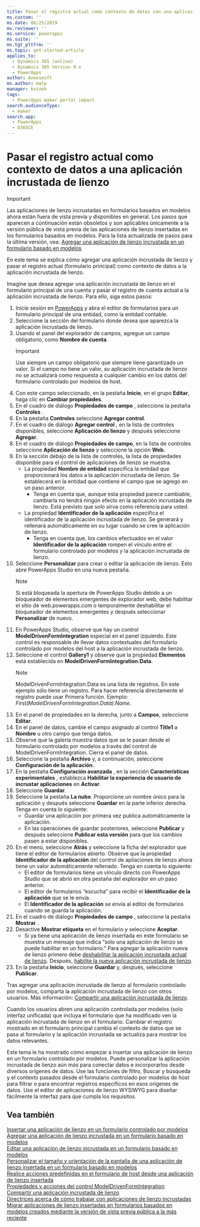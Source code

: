 ```yaml
---
title: Pasar el registro actual como contexto de datos con una aplicación incrustada de lienzo | MicrosoftDocs
ms.custom: ''
ms.date: 06/25/2019
ms.reviewer: ''
ms.service: powerapps
ms.suite: ''
ms.tgt_pltfrm: ''
ms.topic: get-started-article
applies_to:
  - Dynamics 365 (online)
  - Dynamics 365 Version 9.x
  - PowerApps
author: Aneesmsft
ms.author: matp
manager: kvivek
tags:
  - PowerApps maker portal impact
search.audienceType:
  - maker
search.app:
  - PowerApps
  - D365CE
---
```


# <a name="pass-the-current-record-as-data-context-to-an-embedded-canvas-app"></a>Pasar el registro actual como contexto de datos a una aplicación incrustada de lienzo
> [!IMPORTANT]
> Las aplicaciones de lienzo incrustadas en formularios basados en modelos ahora están fuera de vista previa y disponibles en general. Los pasos que aparecen a continuación están obsoletos y son aplicables únicamente a la versión pública de vista previa de las aplicaciones de lienzo insertadas en los formularios basados en modelos.
> Para la lista actualizada de pasos para la última versión, vea: [Agregar una aplicación de lienzo incrustada en un formulario basado en modelos](embedded-canvas-app-add-classic-designer.md)

En este tema se explica cómo agregar una aplicación incrustada de lienzo y pasar el registro actual (formulario principal) como contexto de datos a la aplicación incrustada de lienzo.

Imagine que desea agregar una aplicación incrustada de lienzo en el formulario principal de una cuenta y pasar el registro de cuenta actual a la aplicación incrustada de lienzo. Para ello, siga estos pasos: 

1.  Inicie sesión en [PowerApps](https://web.powerapps.com/?utm_source=padocs&utm_medium=linkinadoc&utm_campaign=referralsfromdoc) y abra el editor de formularios para un formulario principal de una entidad, como la entidad contable. 
2.  Seleccione la sección del formulario donde desea que aparezca la aplicación incrustada de lienzo.
3.  Usando el panel del explorador de campos, agregue un campo obligatorio, como **Nombre de cuenta**.
      > [!IMPORTANT]
      > Use siempre un campo obligatorio que siempre tiene garantizado un valor. Si el campo no tiene un valor, su aplicación incrustada de lienzo no se actualizará como respuesta a cualquier cambio en los datos del formulario controlado por modelos de host.
4.  Con este campo seleccionado, en la pestaña **Inicio**, en el grupo **Editar**, haga clic en **Cambiar propiedades**.
5.  En el cuadro de diálogo **Propiedades de campo** , seleccione la pestaña **Controles** .
6.  En la pestaña **Controles** seleccione **Agregar control**.
7.  En el cuadro de diálogo **Agregar control** , en la lista de controles disponibles, seleccione **Aplicación de lienzo** y después seleccione **Agregar**.
8.  En el cuadro de diálogo **Propiedades de campo**, en la lista de controles seleccione **Aplicación de lienzo** y seleccione la opción **Web**.
9.  En la sección debajo de la lista de controles, la lista de propiedades disponible para el control de aplicaciones de lienzo se muestra.
     - La propiedad **Nombre de entidad** especifica la entidad que proporcionará los datos a la aplicación incrustada de lienzo. Se establecerá en la entidad que contiene el campo que se agregó en un paso anterior.
         - Tenga en cuenta que, aunque esta propiedad parece cambiable, cambiarla no tendrá ningún efecto en la aplicación incrustada de lienzo. Está previsto que solo sirva como referencia para usted.
     - La propiedad **Identificador de la aplicación** especifica el identificador de la aplicación incrustada de lienzo. Se generará y rellenará automáticamente en su lugar cuando se cree la aplicación de lienzo.
         - Tenga en cuenta que, los cambios efectuados en el valor **Identificador de la aplicación** rompen el vínculo entre el formulario controlado por modelos y la aplicación incrustada de lienzo.
10. Seleccione **Personalizar** para crear o editar la aplicación de lienzo. Esto abre PowerApps Studio en una nueva pestaña.
       > [!NOTE]
       > Si está bloqueada la apertura de PowerApps Studio debido a un bloqueador de elementos emergentes de explorador web, debe habilitar el sitio de web.powerapps.com o temporalmente deshabilitar el bloqueador de elementos emergentes y después seleccionar **Personalizar** de nuevo.
11. En PowerApps Studio, observe que hay un control **ModelDrivenFormIntegration** especial en el panel izquierdo. Este control es responsable de llevar datos contextuales del formulario controlado por modelos del host a la aplicación incrustada de lienzo.
12. Seleccione el control **Gallery1** y observe que la propiedad **Elementos** está establecida en **ModelDrivenFormIntegration.Data**.
      > [!NOTE]
      > ModelDrivenFormIntegration.Data es una lista de registros. En este ejemplo sólo tiene un registro. Para hacer referencia directamente el registro puede usar Primera función. Ejemplo: *First(ModelDrivenFormIntegration.Data).Name*.
13. En el panel de propiedades en la derecha, junto a **Campos**, seleccione **Editar**.
14. En el panel de datos, cambie el campo asignado al control **Title1** a **Nombre** u otro campo que tenga datos.
15. Observe que la galería muestra datos que se le pasan desde el formulario controlado por modelos a través del control de ModelDrivenFormIntegration. Cierra el panel de datos.
16. Seleccione la pestaña **Archivo** y, a continuación, seleccione **Configuración de la aplicación**.
17. En la pestaña **Configuración avanzada** , en la sección **Características experimentales** , establezca **Habilitar la experiencia de usuario de incrustar aplicaciones** en **Activar**.
18. Seleccione **Guardar**. 
19. Seleccione la pestaña **La nube**. Proporcione un nombre único para la aplicación y después seleccione **Guardar** en la parte inferior derecha. Tenga en cuenta lo siguiente: 
    -  Guardar una aplicación por primera vez publica automáticamente la aplicación.
      -  En las operaciones de guardar posteriores, seleccione **Publicar** y después seleccione **Publicar esta versión** para que los cambios pasen a estar disponibles.
20. En el menú, seleccione **Atrás** y seleccione la ficha del explorador que tiene el editor de formularios abierto. Observe que la propiedad **Identificador de la aplicación** del control de apliaciones de lienzo ahora tiene un valor automáticamente rellenado. Tenga en cuenta lo siguiente: 
    -   El editor de formularios tiene un vínculo directo con PowerApps Studio que se abrió en otra pestaña del explorador en un paso anterior.
    -   El editor de formularios “escucha” para recibir el **Identificador de la aplicación** que se le envía.
    -   El **Identificador de la aplicación** se envía al editor de formularios cuando se guarda la aplicación.
21. En el cuadro de diálogo **Propiedades de campo** , seleccione la pestaña **Mostrar** .
22. Desactive **Mostrar etiqueta** en el formulario y seleccione **Aceptar**.
    -   Si ya tiene una aplicación de lienzo insertada en este formulario se muestra un mensaje que indica “solo una aplicación de lienzo se puede habilitar en un formulario.” Para agregar la aplicación nueva de lienzo primero debe [deshabilitar la aplicación incrustada actual de lienzo](embedded-canvas-app-guidelines.md#disable-an-embedded-canvas-app). Después, [habilite la nueva aplicación incrustada de lienzo](embedded-canvas-app-guidelines.md#enable-an-embedded-canvas-app).
23. En la pestaña **Inicio**, seleccione **Guardar** y, después, seleccione **Publicar**.

Tras agregar una aplicación incrustada de lienzo al formulario controlado por modelos, comparta la aplicación incrustada de lienzo con otros usuarios. Más información: [Compartir una aplicación incrustada de lienzo](share-embedded-canvas-app.md).

Cuando los usuarios abren una aplicación controlada por modelos (solo interfaz unificada) que incluya el formulario que ha modificado ven la aplicación incrustada de lienzo en el formulario. Cambiar el registro mostrado en el formulario principal cambia el contexto de datos que se pasa al formulario y la aplicación incrustada se actualiza para mostrar los datos relevantes.

Este tema le ha mostrado cómo empezar a insertar una aplicación de lienzo en un formulario controlado por modelos. Puede personalizar la aplicación incrustada de lienzo aún más para conectar datos e incorporarlos desde diversos orígenes de datos. Use las funciones de filtro, Buscar y búsqueda y el contexto pasados desde el formulario controlado por modelos de host para filtrar o para encontrar registros específicos en esos orígenes de datos. Use el editor de aplicaciones de lienzo WYSIWYG para diseñar fácilmente la interfaz para que cumpla los requisitos.

## <a name="see-also"></a>Vea también
[Insertar una aplicación de lienzo en un formulario controlado por modelos](embed-canvas-app-in-form.md) <br />
[Agregar una aplicación de lienzo incrustada en un formulario basado en modelos](embedded-canvas-app-add-classic-designer.md) <br />
[Editar una aplicación de lienzo incrustada en un formulario basado en modelos](embedded-canvas-app-edit-classic-designer.md) <br />
[Personalizar el tamaño y orientación de la pantalla de una aplicación de lienzo insertada en un formulario basado en modelos](embedded-canvas-app-customize-screen.md) <br />
[Realice acciones predefinidas en el formulario de host desde una aplicación de lienzo insertada](embedded-canvas-app-actions.md) <br />
[Propiedades y acciones del control ModelDrivenFormIntegration](embedded-canvas-app-properties-actions.md) <br />
[Compartir una aplicación incrustada de lienzo](share-embedded-canvas-app.md) <br />
[Directrices acerca de cómo trabajar con aplicaciones de lienzo incrustadas](embedded-canvas-app-guidelines.md) <br />
[Migrar aplicaciones de lienzo insertadas en formularios basados en modelos creados mediante la versión de vista previa pública a la más reciente](embedded-canvas-app-migrate-from-preview.md) <br />
